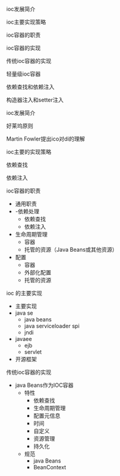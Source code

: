 ioc发展简介

ioc主要实现策略

ioc容器的职责

ioc容器的实现

传统ioc容器的实现

轻量级ioc容器

依赖查找和依赖注入

构造器注入和setter注入



ioc发展简介

好莱坞原则

Martin Fowler提出ico对di的理解



ioc主要的实现策略

依赖查找

依赖注入



ioc容器的职责

- 通用职责
- -依赖处理
  - 依赖查找
  - 依赖注入
- 生命周期管理
  - 容器
  - 托管的资源（Java Beans或其他资源）
- 配置
  - 容器
  - 外部化配置
  - 托管的资源





ioc 的主要实现

- 主要实现
- java se
  - java beans
  - java serviceloader spi
  - jndi
- javaee
  - ejb 
  - servlet
- 开源框架



传统ioc容器的实现

- java Beans作为IOC容器
  - 特性
    - 依赖查找
    - 生命周期管理
    - 配置元信息
    - 时间
    - 自定义
    - 资源管理
    - 持久化
  - 规范
    - java Beans
    - BeanContext



